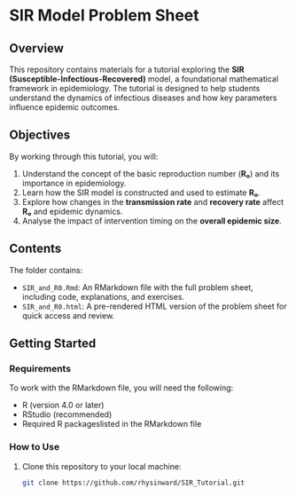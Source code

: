 # SIR Model Problem Sheet

## Overview

This repository contains materials for a tutorial exploring the **SIR (Susceptible-Infectious-Recovered)** model, a foundational mathematical framework in epidemiology. The tutorial is designed to help students understand the dynamics of infectious diseases and how key parameters influence epidemic outcomes.

## Objectives

By working through this tutorial, you will:

1. Understand the concept of the basic reproduction number (**R₀**) and its importance in epidemiology.
2. Learn how the SIR model is constructed and used to estimate **R₀**.
3. Explore how changes in the **transmission rate** and **recovery rate** affect **R₀** and epidemic dynamics.
4. Analyse the impact of intervention timing on the **overall epidemic size**.

## Contents

The folder contains:

- `SIR_and_R0.Rmd`: An RMarkdown file with the full problem sheet, including code, explanations, and exercises.
- `SIR_and_R0.html`: A pre-rendered HTML version of the problem sheet for quick access and review.

## Getting Started

### Requirements

To work with the RMarkdown file, you will need the following:

- R (version 4.0 or later)
- RStudio (recommended)
- Required R packageslisted in the RMarkdown file

### How to Use

1. Clone this repository to your local machine:
   ```bash
   git clone https://github.com/rhysinward/SIR_Tutorial.git
